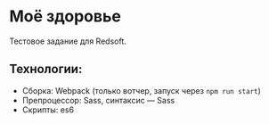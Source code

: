 # Моё здоровье
Тестовое задание для Redsoft.

## Технологии:
* Сборка: Webpack (только вотчер, запуск через ``` npm run start ```)
* Препроцессор: Sass, синтаксис — Sass
* Скрипты: es6